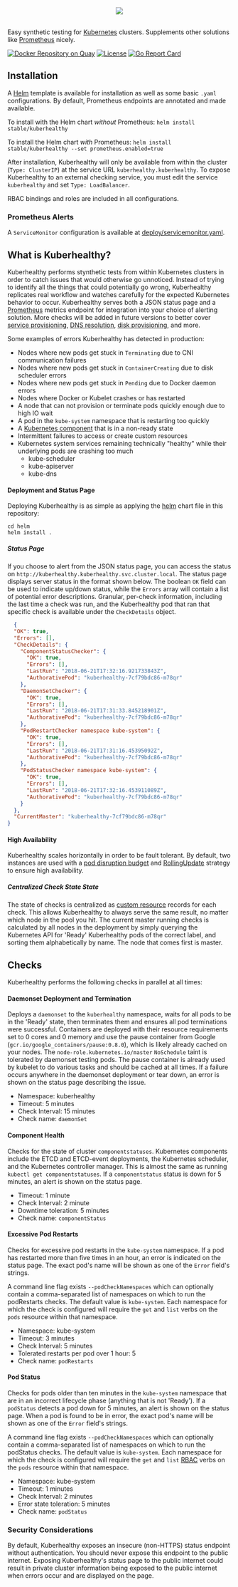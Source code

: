 <center><img src="https://github.com/Comcast/kuberhealthy/blob/master/images/kuberhealthy.png?raw=true"></center><br />

Easy synthetic testing for [Kubernetes](https://kubernetes.io) clusters.  Supplements other solutions like [Prometheus](https://prometheus.io/) nicely.

[![Docker Repository on Quay](https://quay.io/repository/comcast/kuberhealthy/status "Kuberhealthy Docker Repository on Quay")](https://quay.io/repository/comcast/kuberhealthy)
[![License](https://img.shields.io/badge/License-Apache%202.0-blue.svg)](https://opensource.org/licenses/Apache-2.0)
[![Go Report Card](https://goreportcard.com/badge/github.com/Comcast/kuberhealthy)](https://goreportcard.com/report/github.com/Comcast/kuberhealthy)

## Installation

A [Helm](https://helm.sh) template is available for installation as well as some basic `.yaml` configurations.  By default, Prometheus endpoints are annotated and made available.

To install with the Helm chart *without* Prometheus:
`helm install stable/kuberhealthy`

To install the Helm chart *with* Prometheus:
`helm install stable/kuberhealthy --set prometheus.enabled=true `

After installation, Kuberhealthy will only be available from within the cluster (`Type: ClusterIP`) at the service URL `kuberhealthy.kuberhealthy`.  To expose Kuberhealthy to an external checking service, you must edit the service `kuberhealthy` and set `Type: LoadBalancer`.

RBAC bindings and roles are included in all configurations.

### Prometheus Alerts

A `ServiceMonitor` configuration is available at [deploy/servicemonitor.yaml](https://raw.githubusercontent.com/Comcast/kuberhealthy/master/deploy/servicemonitor.yaml).


## What is Kuberhealthy?

Kuberhealthy performs stynthetic tests from within Kubernetes clusters in order to catch issues that would otherwise go unnoticed.  Instead of trying to identify all the things that could potentially go wrong, Kuberhealthy replicates real workflow and watches carefully for the expected Kubernetes behavior to occur.  Kuberhealthy serves both a JSON status page and a [Prometheus](https://prometheus.io/) metrics endpoint for integration into your choice of alerting solution.  More checks will be added in future versions to better cover [service provisioning](https://github.com/Comcast/kuberhealthy/issues/11), [DNS resolution](https://github.com/Comcast/kuberhealthy/issues/16), [disk provisioning](https://github.com/Comcast/kuberhealthy/issues/9), and more.

Some examples of errors Kuberhealthy has detected in production:

- Nodes where new pods get stuck in `Terminating` due to CNI communication failures
- Nodes where new pods get stuck in `ContainerCreating` due to disk scheduler errors
- Nodes where new pods get stuck in `Pending` due to Docker daemon errors
- Nodes where Docker or Kubelet crashes or has restarted
- A node that can not provision or terminate pods quickly enough due to high IO wait
- A pod in the `kube-system` namespace that is restarting too quickly
- A [Kubernetes component](https://kubernetes.io/docs/concepts/overview/components/) that is in a non-ready state
- Intermittent failures to access or create custom resources
- Kubernetes system services remaining technically "healthy" while their underlying pods are crashing too much
  - kube-scheduler
  - kube-apiserver
  - kube-dns

#### Deployment and Status Page

Deploying Kuberhealthy is as simple as applying the [helm](https://helm.sh/) chart file in this repository:

```
cd helm
helm install .
```

##### Status Page

If you choose to alert from the JSON status page, you can access the status on `http://kuberhealthy.kuberhealthy.svc.cluster.local`.  The status page displays server status in the format shown below.  The boolean `OK` field can be used to indicate up/down status, while the `Errors` array will contain a list of potential error descriptions.  Granular, per-check information, including the last time a check was run, and the Kuberhealthy pod that ran that specific check is available under the `CheckDetails` object.

```json
  {
  "OK": true,
  "Errors": [],
  "CheckDetails": {
    "ComponentStatusChecker": {
      "OK": true,
      "Errors": [],
      "LastRun": "2018-06-21T17:32:16.921733843Z",
      "AuthorativePod": "kuberhealthy-7cf79bdc86-m78qr"
    },
    "DaemonSetChecker": {
      "OK": true,
      "Errors": [],
      "LastRun": "2018-06-21T17:31:33.845218901Z",
      "AuthorativePod": "kuberhealthy-7cf79bdc86-m78qr"
    },
    "PodRestartChecker namespace kube-system": {
      "OK": true,
      "Errors": [],
      "LastRun": "2018-06-21T17:31:16.45395092Z",
      "AuthorativePod": "kuberhealthy-7cf79bdc86-m78qr"
    },
    "PodStatusChecker namespace kube-system": {
      "OK": true,
      "Errors": [],
      "LastRun": "2018-06-21T17:32:16.453911089Z",
      "AuthorativePod": "kuberhealthy-7cf79bdc86-m78qr"
    }
  },
  "CurrentMaster": "kuberhealthy-7cf79bdc86-m78qr"
}
```

#### High Availability

Kuberhealthy scales horizontally in order to be fault tolerant.  By default, two instances are used with a [pod disruption budget](https://kubernetes.io/docs/tasks/run-application/configure-pdb/) and [RollingUpdate](https://kubernetes.io/docs/tasks/run-application/rolling-update-replication-controller/) strategy to ensure high availability.  

##### Centralized Check State State

The state of checks is centralized as [custom resource](https://kubernetes.io/docs/concepts/extend-kubernetes/api-extension/custom-resources/) records for each check.  This allows Kuberhealthy to always serve the same result, no matter which node in the pool you hit.  The current master running checks is calculated by all nodes in the deployment by simply querying the Kubernetes API for 'Ready' Kuberhealthy pods of the correct label, and sorting them alphabetically by name.  The node that comes first is master.

## Checks

Kuberhealthy performs the following checks in parallel at all times:

#### Daemonset Deployment and Termination

Deploys a `daemonset` to the `kuberhealthy` namespace, waits for all pods to be in the 'Ready' state, then terminates them and ensures all pod terminations were successful.  Containers are deployed with their resource requirements set to 0 cores and 0 memory and use the pause container from Google (`gcr.io/google_containers/pause:0.8.0`), which is likely already cached on your nodes.  The `node-role.kubernetes.io/master` `NoSchedule` taint is tolerated by daemonset testing pods.  The pause container is already used by kubelet to do various tasks and should be cached at all times.  If a failure occurs anywhere in the daemonset deployment or tear down, an error is shown on the status page describing the issue.

- Namespace: kuberhealthy
- Timeout: 5 minutes
- Check Interval: 15 minutes
- Check name: `daemonSet`

#### Component Health

Checks for the state of cluster `componentstatuses`.  Kubernetes components include the ETCD and ETCD-event deployments, the Kubernetes scheduler, and the Kubernetes controller manager.  This is almost the same as running `kubectl get componentstatuses`.  If a `componentstatus` status is down for 5 minutes, an alert is shown on the status page.

- Timeout: 1 minute
- Check Interval: 2 minute
- Downtime toleration: 5 minutes
- Check name: `componentStatus`

#### Excessive Pod Restarts

Checks for excessive pod restarts in the `kube-system` namespace.  If a pod has restarted more than five times in an hour, an error is indicated on the status page.  The exact pod's name will be shown as one of the `Error` field's strings.

A command line flag exists `--podCheckNamespaces` which can optionally contain a comma-separated list of namespaces on which to run the podRestarts checks.  The default value is `kube-system`.  Each namespace for which the check is configured will require the `get` and `list` verbs on the `pods` resource within that namespace.

- Namespace: kube-system
- Timeout: 3 minutes
- Check Interval: 5 minutes
- Tolerated restarts per pod over 1 hour: 5
- Check name: `podRestarts`  

#### Pod Status

Checks for pods older than ten minutes in the `kube-system` namespace that are in an incorrect lifecycle phase (anything that is not 'Ready').  If a `podStatus` detects a pod down for 5 minutes, an alert is shown on the status page. When a pod is found to be in error, the exact pod's name will be shown as one of the `Error` field's strings.

A command line flag exists `--podCheckNamespaces` which can optionally contain a comma-separated list of namespaces on which to run the podStatus checks.  The default value is `kube-system`.  Each namespace for which the check is configured will require the `get` and `list` [RBAC](https://kubernetes.io/docs/reference/access-authn-authz/rbac/) verbs on the `pods` resource within that namespace.

- Namespace: kube-system
- Timeout: 1 minutes
- Check Interval: 2 minutes
- Error state toleration: 5 minutes
- Check name: `podStatus`

### Security Considerations

By default, Kuberhealthy exposes an insecure (non-HTTPS) status endpoint without authentication. You should never expose this endpoint to the public internet. Exposing Kuberhealthy's status page to the public internet could result in private cluster information being exposed to the public internet when errors occur and are displayed on the page.
